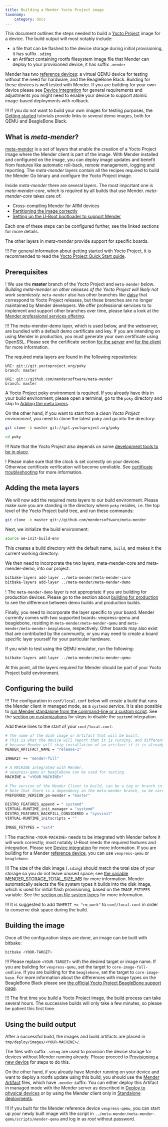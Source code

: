 ```yaml
---
title: Building a Mender Yocto Project image
taxonomy:
    category: docs
---
```


This document outlines the steps needed to build a [Yocto Project](https://www.yoctoproject.org/?target=_blank) image for a device.
The build output will most notably include:
* a file that can be flashed to the device storage during initial provisioning, it has suffix `.sdimg`
* an Artifact containing rootfs filesystem image file that Mender can deploy to your provisioned device, it has suffix `.mender`

Mender has two [reference devices](../../getting-started/what-is-mender#mender-reference-devices): a virtual QEMU device for testing without the need for hardware, and the BeagleBone Black.
Building for these devices is well tested with Mender. If you are building for your own device
please see [Device integration](../../devices) for general requirements and adjustments you might need
to enable your device to support atomic image-based deployments with rollback.

!!! If you do not want to build your own images for testing purposes, the [Getting started](../../getting-started) tutorials provide links to several demo images, both for QEMU and BeagleBone Black.

## What is *meta-mender*?

[meta-mender](https://github.com/mendersoftware/meta-mender?target=_blank) is a set of layers that enable the creation of a Yocto Project image where the Mender client is part of the image. With Mender installed and configured on the image, you can deploy image updates and benefit from features like automatic roll-back, remote management, logging and reporting. The *meta-mender* layers contain all the recipes required to build the Mender Go binary and configure the Yocto Project image.

Inside *meta-mender* there are several layers. The most important one is *meta-mender-core*, which is required by all builds that use Mender. *meta-mender-core* takes care of:

* Cross-compiling Mender for ARM devices
* [Partitioning the image correctly](../../devices/partition-layout)
* [Setting up the U-Boot bootloader to support Mender](../../devices/integrating-with-u-boot)

Each one of these steps can be configured further, see the linked sections for more details.

The other layers in *meta-mender* provide support for specific boards.

!!! For general information about getting started with Yocto Project, it is recommended to read the [Yocto Project Quick Start guide](http://www.yoctoproject.org/docs/2.3/yocto-project-qs/yocto-project-qs.html?target=_blank).


## Prerequisites

! We use the **master** branch of the Yocto Project and `meta-mender` below. *Building meta-mender on other releases of the Yocto Project will likely not work seamlessly.* `meta-mender` also has other branches like [daisy](https://github.com/mendersoftware/meta-mender/tree/daisy?target=_blank) that correspond to Yocto Project releases, but these branches are no longer maintained by Mender developers. We offer professional services to to implement and support other branches over time, please take a look at the [Mender professional services offering](https://mender.io/product/professional-services?target=_blank).

!!! The meta-mender-demo layer, which is used below, and the webserver, are bundled with a default demo certificate and key. If you are intending on using Mender in production, you must generate your own certificate using OpenSSL. Please see the certificate section [for the server](../../administration/certificates-and-keys) and [for the client](../building-for-production/#certificates) for more information.

The required meta layers are found in the following repositories:

```
URI: git://git.yoctoproject.org/poky
branch: master

URI: git://github.com/mendersoftware/meta-mender
branch: master
```

A Yocto Project poky environment is required. If you already have 
this in your build environment, please open a terminal, go to the `poky`
directory and skip to [Adding the meta layers](#adding-the-meta-layers).


On the other hand, if you want to start from a *clean Yocto Project environment*,
you need to clone the latest poky and go into the directory:

```bash
git clone -b master git://git.yoctoproject.org/poky
```

```bash
cd poky
```

!!! Note that the Yocto Project also depends on some [development tools to be in place](http://www.yoctoproject.org/docs/2.3/yocto-project-qs/yocto-project-qs.html?target=_blank#packages).

! Please make sure that the clock is set correctly on your devices. Otherwise certificate verification will become unreliable. See [certificate troubleshooting](../../troubleshooting/mender-client#certificate-expired-or-not-yet-valid) for more information.

## Adding the meta layers

We will now add the required meta layers to our build environment.
Please make sure you are standing in the directory where `poky` resides,
i.e. the top level of the Yocto Project build tree, and run these commands:

```bash
git clone -b master git://github.com/mendersoftware/meta-mender
```

Next, we initialize the build environment:

```bash
source oe-init-build-env
```

This creates a build directory with the default name, `build`, and makes it the
current working directory.

We then need to incorporate the two layers, meta-mender-core and
meta-mender-demo, into our project:

```bash
bitbake-layers add-layer ../meta-mender/meta-mender-core
bitbake-layers add-layer ../meta-mender/meta-mender-demo
```

! The `meta-mender-demo` layer is not appropriate if you are building for production devices. Please go to the section about [building for production](../building-for-production) to see the difference between demo builds and production builds.

Finally, you need to incorporate the layer specific to your board. Mender currently comes with two supported boards: vexpress-qemu and beaglebone, residing in `meta-mender/meta-mender-qemu` and `meta-mender/meta-mender-beaglebone`, respectively. Other boards may also exist that are contributed by the community, or you may need to create a board specific layer yourself for your particular hardware.

If you wish to test using the QEMU emulator, run the following:

```bash
bitbake-layers add-layer ../meta-mender/meta-mender-qemu
```

At this point, all the layers required for Mender should be
part of your Yocto Project build environment.


## Configuring the build

!!! The configuration in `conf/local.conf` below will create a build that runs the Mender client in managed mode, as a `systemd` service. It is also possible to [run Mender standalone from the command-line or a custom script](../../architecture/overview#modes-of-operation). See the [section on customizations](../image-configuration#disabling-mender-as-a-system-service) for steps to disable the `systemd` integration.

Add these lines to the start of your `conf/local.conf`:

```bash
# The name of the disk image or Artifact that will be built.
# This is what the device will report that it is running, and different updates must have different names
# because Mender will skip installation of an artifact if it is already installed.
MENDER_ARTIFACT_NAME = "release-1"

INHERIT += "mender-full"

# A MACHINE integrated with Mender.
# vexpress-qemu or beaglebone can be used for testing.
MACHINE = "<YOUR-MACHINE>"

# The version of the Mender Client to build, can be a tag or branch in the mender repository.
# Note that there is a dependency on the meta-mender branch, so be careful with changing this.
PREFERRED_VERSION_pn-mender = "master"

DISTRO_FEATURES_append = " systemd"
VIRTUAL-RUNTIME_init_manager = "systemd"
DISTRO_FEATURES_BACKFILL_CONSIDERED = "sysvinit"
VIRTUAL-RUNTIME_initscripts = ""

IMAGE_FSTYPES = "ext4"
```

! The machine `<YOUR-MACHINE>` needs to be integrated with Mender before it will work correctly; most notably U-Boot needs the required features and integration. Please see [Device integration](../../devices) for more information. If you are building for a Mender [reference device](../../getting-started/what-is-mender#mender-reference-devices), you can use `vexpress-qemu` or `beaglebone`. 

!!! The size of the disk image (`.sdimg`) should match the total size of your storage so you do not leave unused space; see [the variable MENDER_STORAGE_TOTAL_SIZE_MB](../variables#mender_storage_total_size_mb) for more information. Mender automatically selects the file system types it builds into the disk image, which is used for initial flash provisioning, based on the `IMAGE_FSTYPES` variable. See the [section on file system types](../../devices/partition-layout#file-system-types) for more information.

!!! It is suggested to add `INHERIT += "rm_work"` to `conf/local.conf` in order to conserve disk space during the build.


## Building the image

Once all the configuration steps are done, an image can be built with bitbake:

```bash
bitbake <YOUR-TARGET>
```

!!! Please replace `<YOUR-TARGET>` with the desired target or image name. If you are building for `vexpress-qemu`, set the target to `core-image-full-cmdline`. If you are building for the `beaglebone`, set the target to `core-image-base`. For more information about the differences with image types on the BeagleBone Black please see [the official Yocto Project BeagleBone support page](https://www.yoctoproject.org/downloads/bsps/pyro23/beaglebone?target=_blank).

!!! The first time you build a Yocto Project image, the build process can take several hours. The successive builds will only take a few minutes, so please be patient this first time.


## Using the build output

After a successful build, the images and build artifacts are placed in `tmp/deploy/images/<YOUR-MACHINE>/`.

The files with suffix `.sdimg` are used to provision the device storage for devices without
Mender running already. Please proceed to [Provisioning a new device](../provisioning-a-new-device)
for steps to do this.

On the other hand, if you already have Mender running on your device and want to deploy a rootfs update
using this build, you should use the [Mender Artifact](../../architecture/mender-artifacts) files,
which have `.mender` suffix. You can either deploy this Artifact in managed mode with
the Mender server as described in [Deploy to physical devices](../../getting-started/deploy-to-physical-devices)
or by using the Mender client only in [Standalone deployments](../../getting-started/standalone-deployments).

!!! If you built for the Mender reference device `vexpress-qemu`, you can start up your newly built image with the script in `../meta-mender/meta-mender-qemu/scripts/mender-qemu` and log in as *root* without password.
